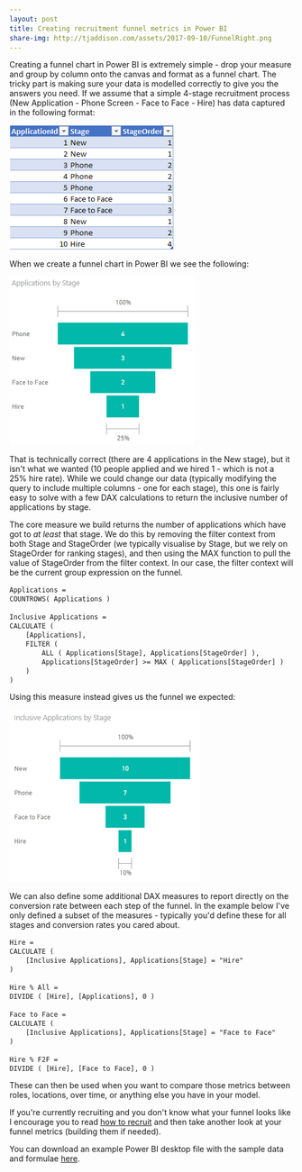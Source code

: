 ```yaml
---
layout: post
title: Creating recruitment funnel metrics in Power BI
share-img: http://tjaddison.com/assets/2017-09-10/FunnelRight.png
---
```

Creating a funnel chart in Power BI is extremely simple - drop your measure and group by column onto the canvas and format as a funnel chart.  The tricky part is making sure your data is modelled correctly to give you the answers you need.  If we assume that a simple 4-stage recruitment process (New Application - Phone Screen - Face to Face - Hire) has data captured in the following format:

![Sample application data](/assets/2017-09-10/SampleData.png)

When we create a funnel chart in Power BI we see the following:

![Not the funnel we expected](/assets/2017-09-10/FunnelWrong.png)

That is technically correct (there are 4 applications in the New stage), but it isn't what we wanted (10 people applied and we hired 1 - which is not a 25% hire rate).  While we could change our data (typically modifying the query to include multiple columns - one for each stage), this one is fairly easy to solve with a few DAX calculations to return the inclusive number of applications by stage.

<!--more-->

The core measure we build returns the number of applications which have got to *at least* that stage.  We do this by removing the filter context from both Stage and StageOrder (we typically visualise by Stage, but we rely on StageOrder for ranking stages), and then using the MAX function to pull the value of StageOrder from the filter context.  In our case, the filter context will be the current group expression on the funnel.

```dax
Applications = 
COUNTROWS( Applications )

Inclusive Applications =
CALCULATE (
    [Applications],
    FILTER (
        ALL ( Applications[Stage], Applications[StageOrder] ),
        Applications[StageOrder] >= MAX ( Applications[StageOrder] )
    )
)
```

Using this measure instead gives us the funnel we expected:

![Funnel with inclusive applications](/assets/2017-09-10/FunnelRight.png)

We can also define some additional DAX measures to report directly on the conversion rate between each step of the funnel.  In the example below I've only defined a subset of the measures - typically you'd define these for all stages and conversion rates you cared about.

```dax
Hire = 
CALCULATE ( 
    [Inclusive Applications], Applications[Stage] = "Hire" 
)

Hire % All = 
DIVIDE ( [Hire], [Applications], 0 ) 

Face to Face = 
CALCULATE ( 
    [Inclusive Applications], Applications[Stage] = "Face to Face" 
)

Hire % F2F = 
DIVIDE ( [Hire], [Face to Face], 0 )
```

These can then be used when you want to compare those metrics between roles, locations, over time, or anything else you have in your model.

If you're currently recruiting and you don't know what your funnel looks like I encourage you to read [how to recruit](http://randsinrepose.com/archives/how-to-recruit/) and then take another look at your funnel metrics (building them if needed).

You can download an example Power BI desktop file with the sample data and formulae [here](/assets/2017-09-10/FunnelSample.pbix).